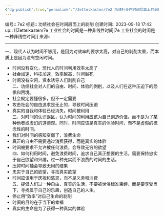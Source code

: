 ```yaml
---
{"dg-publish":true,"permalink":"/Zettelkasten/7e2 功绩社会在时间层面上的剥削/","dgPassFrontmatter":true}
---
```


编号:: 7e2
标题:: 功绩社会在时间层面上的剥削
创建时间:: 2023-09-18 17:42
up:: [[Zettelkasten/7e 工业社会的时间是一种非线性时间\|7e 工业社会的时间是一种非线性时间]]
来源:: 

---
一、现代人认为时间不够用，是因为对效率的要求太高，对自己的剥削太重，而本质上是因为没有空闲时间。
- 时间没有变化，现代人的时间利用效率太高了  
- 社会加速，科技加速，效率越高，时间越死  
- 时间没有空闲，资本诱导人们剥削自己  
二、功绩社会对人们的自由、时间、体验的剥削，以及人们在这种压迫下的恐惧和困境。  
- 社会规定要懂很多，但不一定需要  
- 攻击社会的自由追求是无止的，导致时间压迫  
- 真实的自我和体验已经消失，时间被利用  
三、对时间的认识误区，认为时间的利用应该为自己创造价值，而不是为了某种他者或虚幻的道德观。同时，时间应该是真实的体验时间，而不是虚假的概念性的时间。  
- 我们对时间的感知变弱了，浪费生命  
- 真正的自由不需要通过消费获得，而是真实的体验  
- 时间被要求不允许被任何浪费，会导致无穷的欲望  
四、如何利用时间，避免浪费时间，追求自己真正想要的生活。需要保持忠实于自己欲望和兴趣，过一种充实而不浪费的时间的生活。  
- 压抑时间轴会导致无用的结果  
- 忠实于自己的欲望，寻找真实欲望  
- 时间应该用于庆祝和感恩，而不是义务和消费  
五、提倡人们过一种自由、真实的生活，不要被世俗标准束缚，而是要享受当下，寻找属于自己的乐趣，创造自己的人生。  
- 停止用“效率”对自己生命的剥削  
- 时间的目的在于当下的幸福  
- 真实的生命是为了获得一种真实的体验
